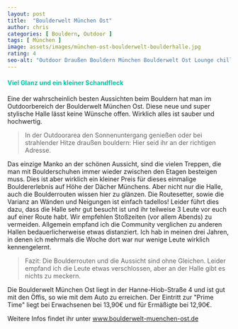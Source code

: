 ```yaml
---
layout: post
title:  "Boulderwelt München Ost"
author: chris
categories: [ Bouldern, Outdoor ]
tags: [ München ]
image: assets/images/münchen-ost-boulderwelt-boulderhalle.jpg
rating: 4
seo-alt: "Outdoor Draußen Bouldern München Boulderwelt Ost Lounge chillarea Aussicht Klettern Boulderhalle Kletterhalle"
---
```


#### <span style="color:#00c5a1">Viel Glanz und ein kleiner Schandfleck</span>
Eine der wahrscheinlich besten Aussichten beim Bouldern hat man im Outdoorbereich der Boulderwelt München Ost. Diese neue und super stylische Halle lässt keine Wünsche offen. Wirklich alles ist sauber und hochwertig. 

> In der Outdoorarea den Sonnenuntergang genießen oder bei strahlender Hitze draußen bouldern: Hier seid ihr an der richtigen Adresse.

Das einzige Manko an der schönen Aussicht, sind die vielen Treppen, die man mit Boulderschuhen immer wieder zwischen den Etagen besteigen muss. Dies ist aber wirklich ein kleiner Preis für dieses einmalige Bouldererlebnis auf Höhe der Dächer Münchens. Aber nicht nur die Halle, auch die Boulderrouten wissen hier zu glänzen. Die Routesetter, sowie die Varianz an Wänden und Neigungen ist einfach tadellos!
Leider führt dies dazu, dass die Halle sehr gut besucht ist und ihr teilweise 3 Leute vor euch auf einer Route habt. Wir empfehlen Stoßzeiten (vor allem Abends) zu vermeiden. Allgemein empfand ich die Community verglichen zu anderen Hallen bedauerlicherweise etwas distanziert. Ich hab in meinen drei Jahren, in denen ich mehrmals die Woche dort war nur wenige Leute wirklich kennengelernt.


> Fazit: Die Boulderrouten und die Aussicht sind ohne Gleichen. Leider empfand ich die Leute etwas verschlossen, aber an der Halle gibt es nichts zu meckern.

Die Boulderwelt München Ost liegt in der Hanne-Hiob-Straße 4 und ist gut mit den Öffis, so wie mit dem Auto zu erreichen. Der Eintritt zur "Prime Time" liegt bei Erwachsenen bei 13,90€ und für Ermäßigte bei 12,90€.

Weitere Infos findet ihr unter <a href="https://www.boulderwelt-muenchen-ost.de/" target="_blank">www.boulderwelt-muenchen-ost.de</a>

